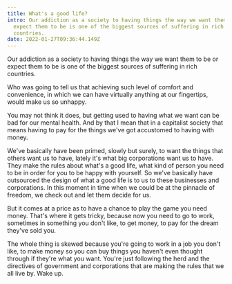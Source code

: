 ```yaml
---
title: What's a good life?
intro: Our addiction as a society to having things the way we want them to be or
  expect them to be is one of the biggest sources of suffering in rich
  countries.
date: 2022-01-27T09:36:44.149Z
---
```

Our addiction as a society to having things the way we want them to be or expect them to be is one of the biggest sources of suffering in rich countries. 

Who was going to tell us that achieving such level of comfort and convenience, in which we can have virtually anything at our fingertips, would make us so unhappy. 

You may not think it does, but getting used to having what we want can be bad for our mental health. And by that I mean that in a capitalist society that means having to pay for the things we've got accustomed to having with money.

We've basically have been primed, slowly but surely, to want the things that others want us to have, lately it's what big corporations want us to have. They make the rules about what's a good life, what kind of person you need to be in order for you to be happy with yourself. So we've basically have outsourced the design of what a good life is to us to these businesses and corporations. In this moment in time when we could be at the pinnacle of freedom, we check out and let them decide for us. 

But it comes at a price as to have a chance to play the game you need money. That's where it gets tricky, because now you need to go to work, sometimes in something you don't like, to get money, to pay for the dream they've sold you. 

The whole thing is skewed because you're going to work in a job you don't like, to make money so you can buy things you haven't even thought through if they're what you want. You're just following the herd and the directives of government and corporations that are making the rules that we all live by. Wake up.